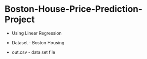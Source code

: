 # Boston-House-Price-Prediction-Project
- Using Linear Regression 

- Dataset - Boston Housing 

- out.csv - data set file
